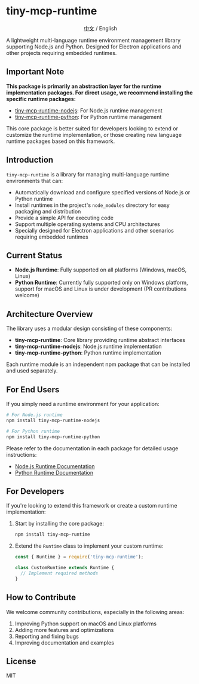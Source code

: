 # tiny-mcp-runtime

<div align="center">
  <a href="./README.zh.md">中文</a> / English
</div>

A lightweight multi-language runtime environment management library supporting Node.js and Python. Designed for Electron applications and other projects requiring embedded runtimes.

## Important Note

**This package is primarily an abstraction layer for the runtime implementation packages. For direct usage, we recommend installing the specific runtime packages:**

- [tiny-mcp-runtime-nodejs](./packages/node/): For Node.js runtime management
- [tiny-mcp-runtime-python](./packages/python/): For Python runtime management

This core package is better suited for developers looking to extend or customize the runtime implementation, or those creating new language runtime packages based on this framework.

## Introduction

`tiny-mcp-runtime` is a library for managing multi-language runtime environments that can:

- Automatically download and configure specified versions of Node.js or Python runtime
- Install runtimes in the project's `node_modules` directory for easy packaging and distribution
- Provide a simple API for executing code
- Support multiple operating systems and CPU architectures
- Specially designed for Electron applications and other scenarios requiring embedded runtimes

## Current Status

- **Node.js Runtime**: Fully supported on all platforms (Windows, macOS, Linux)
- **Python Runtime**: Currently fully supported only on Windows platform, support for macOS and Linux is under development (PR contributions welcome)

## Architecture Overview

The library uses a modular design consisting of these components:

- **tiny-mcp-runtime**: Core library providing runtime abstract interfaces
- **tiny-mcp-runtime-nodejs**: Node.js runtime implementation
- **tiny-mcp-runtime-python**: Python runtime implementation

Each runtime module is an independent npm package that can be installed and used separately.

## For End Users

If you simply need a runtime environment for your application:

```bash
# For Node.js runtime
npm install tiny-mcp-runtime-nodejs

# For Python runtime
npm install tiny-mcp-runtime-python
```

Please refer to the documentation in each package for detailed usage instructions:

- [Node.js Runtime Documentation](./packages/node/README.md)
- [Python Runtime Documentation](./packages/python/README.md)

## For Developers

If you're looking to extend this framework or create a custom runtime implementation:

1. Start by installing the core package:
   ```bash
   npm install tiny-mcp-runtime
   ```

2. Extend the `Runtime` class to implement your custom runtime:
   ```javascript
   const { Runtime } = require('tiny-mcp-runtime');
   
   class CustomRuntime extends Runtime {
     // Implement required methods
   }
   ```

## How to Contribute

We welcome community contributions, especially in the following areas:

1. Improving Python support on macOS and Linux platforms
2. Adding more features and optimizations
3. Reporting and fixing bugs
4. Improving documentation and examples

## License

MIT
